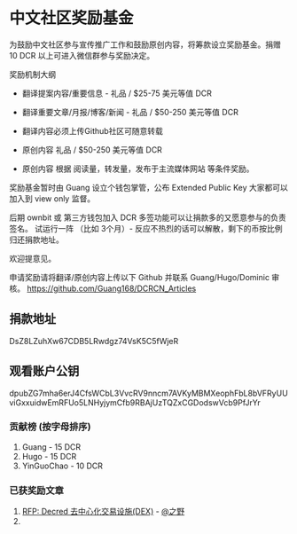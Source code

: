 # 中文社区奖励基金 

为鼓励中文社区参与宣传推广工作和鼓励原创内容，将筹款设立奖励基金。捐赠 10 DCR 以上可进入微信群参与奖励决定。

奖励机制大纲

- 翻译提案内容/重要信息 - 礼品 / $25-75 美元等值 DCR
- 翻译重要文章/月报/博客/新闻 - 礼品 / $50-250 美元等值 DCR 
- 翻译内容必须上传Github社区可随意转载

- 原创内容 礼品 / $50-250 美元等值 DCR 
- 原创内容 根据 阅读量，转发量，发布于主流媒体网站 等条件奖励。

奖励基金暂时由 Guang 设立个钱包掌管，公布 Extended Public Key 大家都可以加入到 view only 监督。

后期 ownbit 或 第三方钱包加入 DCR 多签功能可以让捐款多的又愿意参与的负责签名。
试运行一阵 （比如 3个月）- 反应不热烈的话可以解散，剩下的币按比例归还捐款地址。

欢迎提意见。

申请奖励请将翻译/原创内容上传以下 Github 并联系 Guang/Hugo/Dominic 审核。
https://github.com/Guang168/DCRCN_Articles

## 捐款地址
DsZ8LZuhXw67CDB5LRwdgz74VsK5C5fWjeR 

## 观看账户公钥
dpubZG7mha6erJ4CfsWCbL3VvcRV9nncm7AVKyMBMXeophFbL8bVFRyUUviGxxuidwEmRFUo5LNHyjymCfb9RBAjUzTQZxCGDodswVcb9PfJrYr

### 贡献榜 (按字母排序)
1. Guang - 15 DCR
2. Hugo - 15 DCR
3. YinGuoChao - 10 DCR

### 已获奖励文章
1. [RFP: Decred 去中心化交易设施(DEX)](https://github.com/Guang168/DCR_CommunityArticles/blob/master/RFP_Decred_Decentralized_Exchange_Infrastructure_CN.md) - [@之野](https://explorer.dcrdata.org/tx/938a1d41a147f629e61685daa60fa7b8be1b28a40fb0ed92a38e460395f9af27)
2. 
